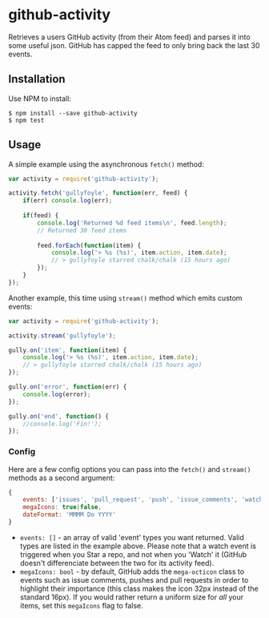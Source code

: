 # github-activity

Retrieves a users GitHub activity (from their Atom feed) and parses it into some useful json. GitHub has capped the feed to only bring back the last 30 events.

## Installation ##

Use NPM to install:

    $ npm install --save github-activity
    $ npm test
    
## Usage ##

A simple example using the asynchronous `fetch()` method:

```javascript
var activity = require('github-activity');

activity.fetch('gullyfoyle', function(err, feed) {
    if(err) console.log(err);
    
    if(feed) {
        console.log('Returned %d feed items\n', feed.length);
        // Returned 30 feed items
        
        feed.forEach(function(item) {
            console.log('> %s (%s)', item.action, item.date);
            // > gullyfoyle starred chalk/chalk (15 hours ago)
        });
    }
});
```

Another example, this time using `stream()` method which emits custom events:

```javascript
var activity = require('github-activity');

activity.stream('gullyfoyle');

gully.on('item', function(item) {
    console.log('> %s (%s)', item.action, item.date);
    // > gullyfoyle starred chalk/chalk (15 hours ago)
});

gully.on('error', function(err) {
    console.log(error);
});

gully.on('end', function() {
    //console.log('Fin!');
});
```

### Config ###

Here are a few config options you can pass into the `fetch()` and `stream()` methods as a second argument:

```javascript
{
    events: ['issues', 'pull_request', 'push', 'issue_comments', 'watch'],
    megaIcons: true|false,
    dateFormat: 'MMMM Do YYYY'
}
```

* `events: []` - an array of valid 'event' types you want returned. Valid types are listed in the example above. Please note that a watch event is triggered when you Star a repo, and not when you 'Watch' it (GitHub doesn't differenciate between the two for its activity feed).
* `megaIcons: bool` - by default, GitHub adds the `mega-octicon` class to events such as issue comments, pushes and pull requests in order to highlight their importance (this class makes the icon 32px instead of the standard 16px). If you would rather return a uniform size for _all_ your items, set this `megaIcons` flag to false.